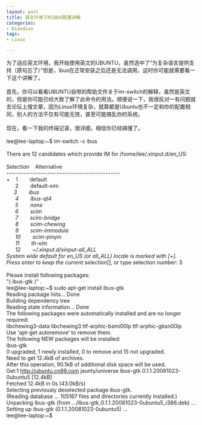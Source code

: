 ```yaml
---
layout: post
title: 英文环境下的IBUS配置讲解
categories:
- Diandian
tags:
- Linux

---
```

为了适应英文环境，我开始使用英文的UBUNTU，虽然选中了“为复杂语言提供支持（原句忘了）”但是，ibus在正常安装之后还是无法调用，这时你可能就需要看一下这个讲解了。
<br />
<br />首先，你可以看看UBUNTU自带的帮助文件关于im-switch的解释，虽然是英文的，但是你可能已经大致了解了此命令的用法。顺便说一下，我很反对一有问题就去论坛上搜文章，因为Linux环境复杂，就算都是Ubuntu也不一定和你的配置相同，别人的方法不仅有可能无效，甚至可能搞乱你的系统。
<br />
<br />现在，看一下我的终端记录，很详细，相信你已经搞懂了。
<br />
<br />lee@lee-laptop:~$ im-switch -c ibus
<br />
<br />There are 12 candidates which provide IM for /home/lee/.xinput.d/en_US:
<br />
<br /> Selection&nbsp;&nbsp;&nbsp; Alternative
<br /> -----------------------------------------------
<br /> +&nbsp;&nbsp;&nbsp; 1&nbsp;&nbsp;&nbsp;&nbsp;&nbsp;&nbsp;&nbsp; default
<br />&nbsp;&nbsp;&nbsp;&nbsp;&nbsp; 2&nbsp;&nbsp;&nbsp;&nbsp;&nbsp;&nbsp;&nbsp; default-xim
<br />*&nbsp;&nbsp;&nbsp;&nbsp; 3&nbsp;&nbsp;&nbsp;&nbsp;&nbsp;&nbsp;&nbsp; ibus
<br />&nbsp;&nbsp;&nbsp;&nbsp;&nbsp; 4&nbsp;&nbsp;&nbsp;&nbsp;&nbsp;&nbsp;&nbsp; ibus-qt4
<br />&nbsp;&nbsp;&nbsp;&nbsp;&nbsp; 5&nbsp;&nbsp;&nbsp;&nbsp;&nbsp;&nbsp;&nbsp; none
<br />&nbsp;&nbsp;&nbsp;&nbsp;&nbsp; 6&nbsp;&nbsp;&nbsp;&nbsp;&nbsp;&nbsp;&nbsp; scim
<br />&nbsp;&nbsp;&nbsp;&nbsp;&nbsp; 7&nbsp;&nbsp;&nbsp;&nbsp;&nbsp;&nbsp;&nbsp; scim-bridge
<br />&nbsp;&nbsp;&nbsp;&nbsp;&nbsp; 8&nbsp;&nbsp;&nbsp;&nbsp;&nbsp;&nbsp;&nbsp; scim-chewing
<br />&nbsp;&nbsp;&nbsp;&nbsp;&nbsp; 9&nbsp;&nbsp;&nbsp;&nbsp;&nbsp;&nbsp;&nbsp; scim-immodule
<br />&nbsp;&nbsp;&nbsp;&nbsp;&nbsp; 10&nbsp;&nbsp;&nbsp;&nbsp;&nbsp;&nbsp;&nbsp; scim-pinyin
<br />&nbsp;&nbsp;&nbsp;&nbsp;&nbsp; 11&nbsp;&nbsp;&nbsp;&nbsp;&nbsp;&nbsp;&nbsp; th-xim
<br />&nbsp;&nbsp;&nbsp;&nbsp;&nbsp; 12&nbsp;&nbsp;&nbsp;&nbsp;&nbsp;&nbsp;&nbsp; ~/.xinput.d/xinput-all_ALL
<br />System wide default for en_US (or all_ALL) locale is marked with [+].
<br />Press enter to keep the current selection[*], or type selection number: 3
<br />
<br />Please install following packages:
<br /> &quot;( ibus-gtk )&quot; .
<br />lee@lee-laptop:~$ sudo apt-get install ibus-gtk
<br />Reading package lists... Done
<br />Building dependency tree&nbsp;&nbsp;&nbsp;&nbsp;&nbsp;&nbsp;
<br />Reading state information... Done
<br />The following packages were automatically installed and are no longer required:
<br /> libchewing3-data libchewing3 ttf-arphic-bsmi00lp ttf-arphic-gbsn00lp
<br />Use 'apt-get autoremove' to remove them.
<br />The following NEW packages will be installed:
<br /> ibus-gtk
<br />0 upgraded, 1 newly installed, 0 to remove and 15 not upgraded.
<br />Need to get 12.4kB of archives.
<br />After this operation, 90.1kB of additional disk space will be used.
<br />Get:1 http://ubuntu.cn99.com jaunty/universe ibus-gtk 0.1.1.20081023-0ubuntu5 [12.4kB]
<br />Fetched 12.4kB in 0s (43.0kB/s)
<br />Selecting previously deselected package ibus-gtk.
<br />(Reading database ... 105167 files and directories currently installed.)
<br />Unpacking ibus-gtk (from .../ibus-gtk_0.1.1.20081023-0ubuntu5_i386.deb) ...
<br />Setting up ibus-gtk (0.1.1.20081023-0ubuntu5) ...
<br />lee@lee-laptop:~$
<br />